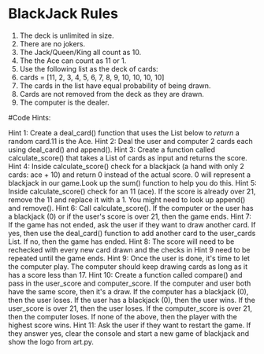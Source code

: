 # BlackJack Rules

1. The deck is unlimited in size. 
2. There are no jokers. 
3. The Jack/Queen/King all count as 10.
4. The the Ace can count as 11 or 1.
5. Use the following list as the deck of cards:
6. cards = [11, 2, 3, 4, 5, 6, 7, 8, 9, 10, 10, 10, 10]
7. The cards in the list have equal probability of being drawn.
8. Cards are not removed from the deck as they are drawn.
9. The computer is the dealer.


#Code Hints:

Hint 1: Create a deal_card() function that uses the List below to *return* a random card.11 is the Ace.
Hint 2: Deal the user and computer 2 cards each using deal_card() and append().
Hint 3: Create a function called calculate_score() that takes a List of cards as input and returns the score.
Hint 4: Inside calculate_score() check for a blackjack (a hand with only 2 cards: ace + 10) and return 0 instead of the actual score. 0 will represent a blackjack in our game.Look up the sum() function to help you do this.
Hint 5: Inside calculate_score() check for an 11 (ace). If the score is already over 21, remove the 11 and replace it with a 1. You might need to look up append() and remove().
Hint 6: Call calculate_score(). If the computer or the user has a blackjack (0) or if the user's score is over 21, then the game ends.
Hint 7: If the game has not ended, ask the user if they want to draw another card. If yes, then use the deal_card() function to add another card to the user_cards List. If no, then the game has ended.
Hint 8: The score will need to be rechecked with every new card drawn and the checks in Hint 9 need to be repeated until the game ends.
Hint 9: Once the user is done, it's time to let the computer play. The computer should keep drawing cards as long as it has a score less than 17.
Hint 10: Create a function called compare() and pass in the user_score and computer_score. If the computer and user both have the same score, then it's a draw. If the computer has a blackjack (0), then the user loses. If the user has a blackjack (0), then the user wins. If the user_score is over 21, then the user loses. If the computer_score is over 21, then the computer loses. If none of the above, then the player with the highest score wins.
Hint 11: Ask the user if they want to restart the game. If they answer yes, clear the console and start a new game of blackjack and show the logo from art.py.